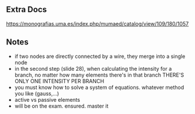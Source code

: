 ## Extra Docs
https://monografias.uma.es/index.php/mumaed/catalog/view/109/180/1057

## Notes
- if two nodes are directly connected by a wire, they merge into a single node
- in the second step (slide 28), when calculating the intensity for a branch, no matter how many elements there's in that branch THERE'S ONLY ONE INTENSITY PER BRANCH
- you must know how to solve a system of equations. whatever method you like (gauss,...)
- active vs passive elements
- will be on the exam. ensured. master it